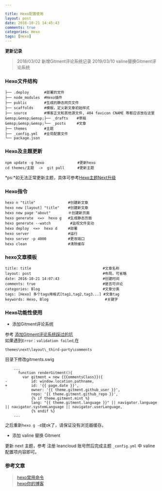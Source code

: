 ```yaml
---

title: Hexo配置使用
layout: post
date: 2016-10-21 14:45:43
comments: true
categories: Hexo
tags: [Hexo]
---
```


**更新记录**
>2018/03/02 新增Gitment评论系统记录
>2019/03/10 valine替换Gitment评论系统

### Hexo文件结构
```
├── .deploy       #部署的文件  
├── node_modules  #Hexo插件  
├── public        #生成的静态网页文件  
├── scaffolds     #模板，定义新文章初始样式  
├── source        #博客正文和其他源文件, 404 favicon CNAME 等都应该放在这里  
&emsp;&emsp;&emsp;├── _drafts    #草稿  
&emsp;&emsp;&emsp;└── _posts     #文章  
├── themes        #主题  
├── _config.yml   #全局配置文件  
└── package.json
```

###  Hexo及主题更新
```
npm update -g hexo　　            #更新hexo  
cd themes/主题  ->  git pull      #更新主题
```
*ps:*如无法正常更新主题，具体可参考[Hexo主题Next升级](http://yummylau.com/2018/03/02/Hexo_2018-03-02_Hexo%E4%B8%BB%E9%A2%98Next%E5%8D%87%E7%BA%A7/)

### Hexo指令
```
hexo n "title"               #创建新文章   
hexo new [layout] "title"    #创建新文章 
hexo new page "about"        ＃创建新页面
hexo generate  <=>  hexo g   #生成静态页面    
hexo generate --watch         #监视文件变动   
hexo deploy  <=>  hexo d     #部署  
hexo server                  #运行    
hexo server -p 4000          #更改端口    
hexo clean                   #清除缓存     
``` 
### hexo文章模板
<pre><code>title: title                                 #文章名称
layout: post                                 #布局，可省略
date: 2016-10-21 14:07:43                    #创建时间  
comments: true                               #是否可评论
categories: Blog                             #文章分类
tags: [Hexo] 多个tags用格式[tag1,tag2,tag3...] #文章tag
keywords: Hexo, Blog                          #关键字
</code></pre>

### Hexo功能性使用

* 添加Gitment评论系统

参考 [添加Gitment评论系统踩过的坑]("http://xichen.pub/2018/01/31/2018-01-31-gitment/")  
如果遇到`Error：validation failed`,在
```
themes\next\layout\_third-party\comments
```
目录下修改gitments.swig

```
	...
      function renderGitment(){
        var gitment = new {{CommentsClass}}({
-           id: window.location.pathname,
+           id: '{{ page.date }}',
            owner: '{{ theme.gitment.github_user }}',
            repo: '{{ theme.gitment.github_repo }}',
            {% if theme.gitment.mint %}
            lang: "{{ theme.gitment.language }}" || navigator.language || navigator.systemLanguage || navigator.userLanguage,
            {% endif %}
	...

```
之后重新```hexo g -d```就ok了，请保证没有浏览器缓存。

* 添加 valine 替换 Gitment

更新 next 主题，参考[](https://blog.csdn.net/blue_zy/article/details/79071414) 注册 leancloud 账号然后完成主题 `_config.yml` 中 valine 配置项内容即可。

### 参考文章 
>[hexo常用命令](http://springxiege.github.io/2016/07/14/hexo-command/)  
>[hexo你的博客](http://ibruce.info/2013/11/22/hexo-your-blog/?utm_source=tuicool&utm_medium=referral) 

